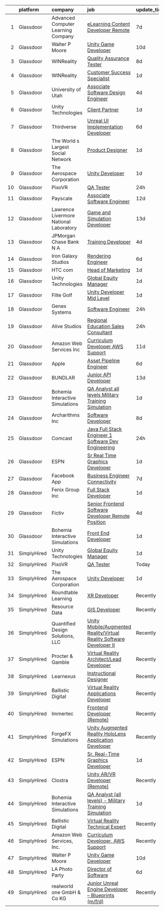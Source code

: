 

|    | platform    | company                                | job                                                                                                                                                                                                                                                                                                                                                                                                                                                                                                                                                                                                                                                                                                                                                                                                                                                                                                                                                                                                                                                                                                                                                                                                                                                                                                                                                                                                                                                                                                                                                                                                                                                         | update_time   | location                |
|---:|:------------|:---------------------------------------|:------------------------------------------------------------------------------------------------------------------------------------------------------------------------------------------------------------------------------------------------------------------------------------------------------------------------------------------------------------------------------------------------------------------------------------------------------------------------------------------------------------------------------------------------------------------------------------------------------------------------------------------------------------------------------------------------------------------------------------------------------------------------------------------------------------------------------------------------------------------------------------------------------------------------------------------------------------------------------------------------------------------------------------------------------------------------------------------------------------------------------------------------------------------------------------------------------------------------------------------------------------------------------------------------------------------------------------------------------------------------------------------------------------------------------------------------------------------------------------------------------------------------------------------------------------------------------------------------------------------------------------------------------------|:--------------|:------------------------|
|  1 | Glassdoor   | Advanced Computer Learning Company     | [eLearning Content Developer  Remote  ](https://www.glassdoor.com/partner/jobListing.htm?pos=118&ao=1136043&s=58&guid=000001821a5eb84c92c201d2dc288164&src=GD_JOB_AD&t=SR&vt=w&ea=1&cs=1_dbb3b1de&cb=1658299791996&jobListingId=1008000784696&jrtk=3-0-1g8d5te9ikhpl801-1g8d5tea0ii2e800-e77e1058c18c2e89-)                                                                                                                                                                                                                                                                                                                                                                                                                                                                                                                                                                                                                                                                                                                                                                                                                                                                                                                                                                                                                                                                                                                                                                                                                                                                                                                                                 | 7d            | Remote                  |
|  2 | Glassdoor   | Walter P Moore                         | [Unity Game Developer](https://www.glassdoor.com/partner/jobListing.htm?pos=114&ao=1136043&s=58&guid=000001821a5eb84c92c201d2dc288164&src=GD_JOB_AD&t=SR&vt=w&cs=1_71d1ed0f&cb=1658299791996&jobListingId=1007994178150&jrtk=3-0-1g8d5te9ikhpl801-1g8d5tea0ii2e800-a406b2601580dbc4-)                                                                                                                                                                                                                                                                                                                                                                                                                                                                                                                                                                                                                                                                                                                                                                                                                                                                                                                                                                                                                                                                                                                                                                                                                                                                                                                                                                       | 10d           | Houston, TX             |
|  3 | Glassdoor   | WINReality                             | [Quality Assurance Tester](https://www.glassdoor.com/partner/jobListing.htm?pos=117&ao=1136043&s=58&guid=000001821a5eb84c92c201d2dc288164&src=GD_JOB_AD&t=SR&vt=w&ea=1&cs=1_4b247a9d&cb=1658299791996&jobListingId=1007998195522&jrtk=3-0-1g8d5te9ikhpl801-1g8d5tea0ii2e800-c6f18f325683035a-)                                                                                                                                                                                                                                                                                                                                                                                                                                                                                                                                                                                                                                                                                                                                                                                                                                                                                                                                                                                                                                                                                                                                                                                                                                                                                                                                                              | 8d            | Austin, TX              |
|  4 | Glassdoor   | WINReality                             | [Customer Success Specialist](https://www.glassdoor.com/partner/jobListing.htm?pos=124&ao=1136043&s=58&guid=000001821a5eb84c92c201d2dc288164&src=GD_JOB_AD&t=SR&vt=w&ea=1&cs=1_40f2c940&cb=1658299791997&jobListingId=1008012456004&jrtk=3-0-1g8d5te9ikhpl801-1g8d5tea0ii2e800-7a6a0bab4dd1f1f4-)                                                                                                                                                                                                                                                                                                                                                                                                                                                                                                                                                                                                                                                                                                                                                                                                                                                                                                                                                                                                                                                                                                                                                                                                                                                                                                                                                           | 1d            | Austin, TX              |
|  5 | Glassdoor   | University of Utah                     | [Associate Software Design Engineer](https://www.glassdoor.com/partner/jobListing.htm?pos=126&ao=1136043&s=58&guid=000001821a5eb84c92c201d2dc288164&src=GD_JOB_AD&t=SR&vt=w&cs=1_96407d68&cb=1658299791997&jobListingId=1008008152062&jrtk=3-0-1g8d5te9ikhpl801-1g8d5tea0ii2e800-4ec2e29592d62e34-)                                                                                                                                                                                                                                                                                                                                                                                                                                                                                                                                                                                                                                                                                                                                                                                                                                                                                                                                                                                                                                                                                                                                                                                                                                                                                                                                                         | 4d            | Salt Lake City, UT      |
|  6 | Glassdoor   | Unity Technologies                     | [Client Partner](https://www.glassdoor.com/partner/jobListing.htm?pos=115&ao=1136043&s=58&guid=000001821a5eb84c92c201d2dc288164&src=GD_JOB_AD&t=SR&vt=w&cs=1_80f70f69&cb=1658299791996&jobListingId=1008012584446&jrtk=3-0-1g8d5te9ikhpl801-1g8d5tea0ii2e800-95af4f754fea7388-)                                                                                                                                                                                                                                                                                                                                                                                                                                                                                                                                                                                                                                                                                                                                                                                                                                                                                                                                                                                                                                                                                                                                                                                                                                                                                                                                                                             | 1d            | Bellevue, WA            |
|  7 | Glassdoor   | Thirdverse                             | [Unreal UI Implementation Developer](https://www.glassdoor.com/partner/jobListing.htm?pos=110&ao=1136043&s=58&guid=000001821a5eb84c92c201d2dc288164&src=GD_JOB_AD&t=SR&vt=w&ea=1&cs=1_0bdf7294&cb=1658299791995&jobListingId=1008003638061&jrtk=3-0-1g8d5te9ikhpl801-1g8d5tea0ii2e800-2670377ed1bb73d7-)                                                                                                                                                                                                                                                                                                                                                                                                                                                                                                                                                                                                                                                                                                                                                                                                                                                                                                                                                                                                                                                                                                                                                                                                                                                                                                                                                    | 6d            | Remote                  |
|  8 | Glassdoor   | The World s Largest Social Network     | [Product Designer](https://www.glassdoor.com/partner/jobListing.htm?pos=106&ao=1110586&s=58&guid=000001821a5eb84c92c201d2dc288164&src=GD_JOB_AD&t=SR&vt=w&ea=1&cs=1_1adea447&cb=1658299791995&jobListingId=1008012161692&cpc=8795CF9063CD573D&jrtk=3-0-1g8d5te9ikhpl801-1g8d5tea0ii2e800-b145a7a400f0b7a0--6NYlbfkN0DSgjPPcnEdvoK3uuxfISLALE6pB1FR7YSHOr_tSg5_QGIhoz_2VqUepdcKLBLI_zQfqeGEJ02t1Op0VszYFaBKV77NJZpuVuFQUAX1QoBziQC_hHUv5fWoCC006bRjZlV5ngwWqSJoPvv74FSVK7GuPfYn2DbtjPbklE7UqMkQPd3ENsIj-0ZxI8C74sdHXd1yhchl402mQ2KW3UR_nD-oeXDsil34Ti750LYbJ198ATMOSyWv97tMla3vA1LnWQzXtLPQJQ-PQQvCyBj1IPSXx1btKdODj6oxhNLDQdLgwbYGr3dDBSW-97p5ryuxYc7GNakj6FfKY3zOOCrBehi1PLzq7RFFQvbp2RMnmLHgY3W49qxOJBsS9kGtplYvwvEKSEYPdTTKY56r4vtdKqq59WUbV2n23nvlubWd5_qg2zgtPc3We41KHciAJs7GI0ujDRTaEgTkiPif7zk2winH-ZcBTpEinZKii7jD_onR0SEQgk_RZUFnuP0ntHw4OmY6r0t3XaBzGcZsG1JnijBKtZT3KGG9Ay6ezTr38jk-iKnUAt8NFtDQqrIYq1u6iE7cs8mRBHgtwZ4hSpdR2V7W)                                                                                                                                                                                                                                                                                                                                                                                                                                                                                                                                                                                                                                                                                                                 | 1d            | Los Angeles, CA         |
|  9 | Glassdoor   | The Aerospace Corporation              | [Unity Developer](https://www.glassdoor.com/partner/jobListing.htm?pos=120&ao=1136043&s=58&guid=000001821a5eb84c92c201d2dc288164&src=GD_JOB_AD&t=SR&vt=w&cs=1_d3045b08&cb=1658299791996&jobListingId=1008012132764&jrtk=3-0-1g8d5te9ikhpl801-1g8d5tea0ii2e800-fef2804917813571-)                                                                                                                                                                                                                                                                                                                                                                                                                                                                                                                                                                                                                                                                                                                                                                                                                                                                                                                                                                                                                                                                                                                                                                                                                                                                                                                                                                            | 1d            | El Segundo, CA          |
| 10 | Glassdoor   | PixoVR                                 | [QA Tester](https://www.glassdoor.com/partner/jobListing.htm?pos=109&ao=1136043&s=58&guid=000001821a5eb84c92c201d2dc288164&src=GD_JOB_AD&t=SR&vt=w&ea=1&cs=1_b73884c9&cb=1658299791995&jobListingId=1008014464260&jrtk=3-0-1g8d5te9ikhpl801-1g8d5tea0ii2e800-d52d43d897cad7b0-)                                                                                                                                                                                                                                                                                                                                                                                                                                                                                                                                                                                                                                                                                                                                                                                                                                                                                                                                                                                                                                                                                                                                                                                                                                                                                                                                                                             | 24h           | Remote                  |
| 11 | Glassdoor   | Payscale                               | [Associate Software Engineer](https://www.glassdoor.com/partner/jobListing.htm?pos=108&ao=1136043&s=58&guid=000001821a5eb84c92c201d2dc288164&src=GD_JOB_AD&t=SR&vt=w&ea=1&cs=1_9952ee3b&cb=1658299791995&jobListingId=1007991675698&jrtk=3-0-1g8d5te9ikhpl801-1g8d5tea0ii2e800-cb7306dd54bbc728-)                                                                                                                                                                                                                                                                                                                                                                                                                                                                                                                                                                                                                                                                                                                                                                                                                                                                                                                                                                                                                                                                                                                                                                                                                                                                                                                                                           | 12d           | Boston, MA              |
| 12 | Glassdoor   | Lawrence Livermore National Laboratory | [Game and Simulation Developer](https://www.glassdoor.com/partner/jobListing.htm?pos=130&ao=1136043&s=58&guid=000001821a5eb84c92c201d2dc288164&src=GD_JOB_AD&t=SR&vt=w&cs=1_f3773cfe&cb=1658299791997&jobListingId=1007987621458&jrtk=3-0-1g8d5te9ikhpl801-1g8d5tea0ii2e800-1cd189374170e207-)                                                                                                                                                                                                                                                                                                                                                                                                                                                                                                                                                                                                                                                                                                                                                                                                                                                                                                                                                                                                                                                                                                                                                                                                                                                                                                                                                              | 13d           | Livermore, CA           |
| 13 | Glassdoor   | JPMorgan Chase Bank  N A               | [Training Developer](https://www.glassdoor.com/partner/jobListing.htm?pos=116&ao=1136043&s=58&guid=000001821a5eb84c92c201d2dc288164&src=GD_JOB_AD&t=SR&vt=w&cs=1_e212ea05&cb=1658299791996&jobListingId=1008009183791&jrtk=3-0-1g8d5te9ikhpl801-1g8d5tea0ii2e800-39bc52c998eac583-)                                                                                                                                                                                                                                                                                                                                                                                                                                                                                                                                                                                                                                                                                                                                                                                                                                                                                                                                                                                                                                                                                                                                                                                                                                                                                                                                                                         | 4d            | Chicago, IL             |
| 14 | Glassdoor   | Iron Galaxy Studios                    | [Rendering Engineer](https://www.glassdoor.com/partner/jobListing.htm?pos=125&ao=1136043&s=58&guid=000001821a5eb84c92c201d2dc288164&src=GD_JOB_AD&t=SR&vt=w&ea=1&cs=1_5b62051a&cb=1658299791997&jobListingId=1008003525473&jrtk=3-0-1g8d5te9ikhpl801-1g8d5tea0ii2e800-ad25754be109279e-)                                                                                                                                                                                                                                                                                                                                                                                                                                                                                                                                                                                                                                                                                                                                                                                                                                                                                                                                                                                                                                                                                                                                                                                                                                                                                                                                                                    | 6d            | Chicago, IL             |
| 15 | Glassdoor   | HTC com                                | [Head of Marketing](https://www.glassdoor.com/partner/jobListing.htm?pos=111&ao=1136043&s=58&guid=000001821a5eb84c92c201d2dc288164&src=GD_JOB_AD&t=SR&vt=w&ea=1&cs=1_d1c7a108&cb=1658299791996&jobListingId=1008011743437&jrtk=3-0-1g8d5te9ikhpl801-1g8d5tea0ii2e800-579af4813b686925-)                                                                                                                                                                                                                                                                                                                                                                                                                                                                                                                                                                                                                                                                                                                                                                                                                                                                                                                                                                                                                                                                                                                                                                                                                                                                                                                                                                     | 1d            | Remote                  |
| 16 | Glassdoor   | Unity Technologies                     | [Global Equity Manager](https://www.glassdoor.com/partner/jobListing.htm?pos=122&ao=1136043&s=58&guid=000001821a5eb84c92c201d2dc288164&src=GD_JOB_AD&t=SR&vt=w&cs=1_10fe2bd9&cb=1658299791997&jobListingId=1008012427355&jrtk=3-0-1g8d5te9ikhpl801-1g8d5tea0ii2e800-702fc737e59f1f07-)                                                                                                                                                                                                                                                                                                                                                                                                                                                                                                                                                                                                                                                                                                                                                                                                                                                                                                                                                                                                                                                                                                                                                                                                                                                                                                                                                                      | 1d            | New York, NY            |
| 17 | Glassdoor   | Flite Golf                             | [Unity Developer   Mid Level](https://www.glassdoor.com/partner/jobListing.htm?pos=102&ao=1110586&s=58&guid=000001821a5eb84c92c201d2dc288164&src=GD_JOB_AD&t=SR&vt=w&ea=1&cs=1_9c873ed9&cb=1658299791995&jobListingId=1008012200941&cpc=FDA93C03AE7AED37&jrtk=3-0-1g8d5te9ikhpl801-1g8d5tea0ii2e800-2ed91eb2bff1af8a--6NYlbfkN0D_KRozbKJx95I3LRYgbj09bqBDFeyQG4s8tCOB31p2DFF3XWjUbq1KyFIz2p5qTCcJE-tfDGeItgF3YqsHxqmWmv_fe83BmlIU0WgDu5uJxBbYiuDddGZhBDpUzgYV_vmtzXvB08EMIDWI2OXG29cWyCnCkApuGpnUrcgpkVhp-EePomp4q814zikpbXCgdd3wCaI_0D4LINn5eqYoKBzoEFhnHHuorx2gvoB2cVZA9aV71bHnULSMA65swac3A138DozABNQwjXhqlPd8EOXY9mDhfB3vp4IzlIiYloHNfeEOZEgc8P0F8vTMTA7RnqVS0nYoMa6znhj6prBAYfsaztfd9T2ky_XyMk2y9oUDOrpRyebUFRbNNssAjMLpvioFuL7vbxyZKkV735bua8SR6wVn8H5J2KdR7APnJ6mMyg7iOt85c3-TEmllF_meDdnF_-egGLTuxss2tCGXIl89WWra15EimozExzVTIg3_hZCEvzdipk8PN6pbvJU5A8v5kI87JZmDiA%3D%3D)                                                                                                                                                                                                                                                                                                                                                                                                                                                                                                                                                                                                                                                                                                                                                                          | 1d            | Dallas, TX              |
| 18 | Glassdoor   | Genex Systems                          | [Software Engineer](https://www.glassdoor.com/partner/jobListing.htm?pos=128&ao=1136043&s=58&guid=000001821a5eb84c92c201d2dc288164&src=GD_JOB_AD&t=SR&vt=w&ea=1&cs=1_a049fed8&cb=1658299791997&jobListingId=1008015749293&jrtk=3-0-1g8d5te9ikhpl801-1g8d5tea0ii2e800-538b43c9ce2e8a0e-)                                                                                                                                                                                                                                                                                                                                                                                                                                                                                                                                                                                                                                                                                                                                                                                                                                                                                                                                                                                                                                                                                                                                                                                                                                                                                                                                                                     | 24h           | McLean, VA              |
| 19 | Glassdoor   | Alive Studios                          | [Regional Education Sales Consultant](https://www.glassdoor.com/partner/jobListing.htm?pos=119&ao=1136043&s=58&guid=000001821a5eb84c92c201d2dc288164&src=GD_JOB_AD&t=SR&vt=w&ea=1&cs=1_e82fd130&cb=1658299791996&jobListingId=1008014588070&jrtk=3-0-1g8d5te9ikhpl801-1g8d5tea0ii2e800-2b23c486076bb8f5-)                                                                                                                                                                                                                                                                                                                                                                                                                                                                                                                                                                                                                                                                                                                                                                                                                                                                                                                                                                                                                                                                                                                                                                                                                                                                                                                                                   | 24h           | Remote                  |
| 20 | Glassdoor   | Amazon Web Services  Inc               | [Curriculum Developer  AWS Support](https://www.glassdoor.com/partner/jobListing.htm?pos=121&ao=1136043&s=58&guid=000001821a5eb84c92c201d2dc288164&src=GD_JOB_AD&t=SR&vt=w&cs=1_0544fe45&cb=1658299791996&jobListingId=1007993476834&jrtk=3-0-1g8d5te9ikhpl801-1g8d5tea0ii2e800-0d052afa27f6d646-)                                                                                                                                                                                                                                                                                                                                                                                                                                                                                                                                                                                                                                                                                                                                                                                                                                                                                                                                                                                                                                                                                                                                                                                                                                                                                                                                                          | 11d           | Remote                  |
| 21 | Glassdoor   | Apple                                  | [Asset Pipeline Engineer](https://www.glassdoor.com/partner/jobListing.htm?pos=105&ao=1110586&s=58&guid=000001821a5eb84c92c201d2dc288164&src=GD_JOB_AD&t=SR&vt=w&cs=1_9654904e&cb=1658299791995&jobListingId=1008004162533&cpc=AC285F3A3ECA6BB0&jrtk=3-0-1g8d5te9ikhpl801-1g8d5tea0ii2e800-9798daa2e282cec1--6NYlbfkN0BvKrLyj5gPmtZO9T8euul8TCxuuKNOtzRJOomxnwSEodTz2Bc-sPZlbtkML8D-m4prOH3i67mH9X5k1VXnxBL_Mt19y1o4se6iputKxUUMekntSO6k-JQT0_GFQRfeb6R7JdLahkC5efiTC97RnJt-2q91NhJcb1TH8Fu02Sj-Y9NVLah4edZqs-MlWY5F7xfz2oG3oI-LTy_KF5X3psjGQ5OJYc-eCPq6NotZ1u4gny6xTtAu9Ru1U35d0hPTJap9w-UHXoZhq8lvGrVBHnmIchWcC53HtNBmOR7P0VMhYKaYhsBtVHuhE-nAg69S60DItNxeZkUFiZH6mHILS2bjWA8j_OvnxSFc0C9UpgJKDCuurdKDeEfCVjxoKB9Nmpq_5Qp4jkwyR5v3uoIeRgDDUqK198tsESKouyA5b6qjgkIKhSIDsMp_SZ-TPDFFI0oA9GvItjeAkBrlMM9bgym2zdDZSxdIx7r8u_xA6UOFLOu_T7EJ7tboWAhoKwuPqiBdjZHMEH0MBYReXwUlpLsrkgmDrlkaWa_5Um4e9fnOB-0jNt7LHDAKiqhcyUD5sqbi_W6SQupRacTarmPdx9uVpb78fUQjWxJz7wd8kmzapkn19famPdM2QpUKLP0L4CNTvm7lHjh-iiLf28CGv765uGrh_9izWCX2-Zq4E247MQLAj3O8cweY5nfCx4aqnHgI_yc1cxHckXgRaY8X1v_DRUfO7W9Qm4aagS5GDiioJoN2PrCBfzuxuhJ7G1TUxIsdrsmTMz5DiZ5tErjlhsEUK7v7r9xmfPj9AVojf75DOkkWG2gNwIhq7SAuANsJY0P389tNZKFcm6VgHUWOBZ6U71kp_V_5Ul2k0NaZB1yOi4NAO5NcAu2SxIqWqruQ99MMnCx0MWE44Gaj3GA0X7HzMCvnNJ7kE2f0dSGBHBWxJ9LjKuk1SXkjQgciZD1k3Uc7DhjNLce33g%3D%3D)                                                                                                                                                                                                                                                                                                                   | 6d            | Boulder, CO             |
| 22 | Glassdoor   | BUNDLAR                                | [Junior API Developer](https://www.glassdoor.com/partner/jobListing.htm?pos=107&ao=1136043&s=58&guid=000001821a5eb84c92c201d2dc288164&src=GD_JOB_AD&t=SR&vt=w&cs=1_0b7473b8&cb=1658299791995&jobListingId=1007986583910&jrtk=3-0-1g8d5te9ikhpl801-1g8d5tea0ii2e800-bfbacfb04bfee550-)                                                                                                                                                                                                                                                                                                                                                                                                                                                                                                                                                                                                                                                                                                                                                                                                                                                                                                                                                                                                                                                                                                                                                                                                                                                                                                                                                                       | 13d           | Chicago, IL             |
| 23 | Glassdoor   | Bohemia Interactive Simulations        | [QA Analyst  all levels    Military Training Simulation](https://www.glassdoor.com/partner/jobListing.htm?pos=113&ao=1136043&s=58&guid=000001821a5eb84c92c201d2dc288164&src=GD_JOB_AD&t=SR&vt=w&ea=1&cs=1_643fc66d&cb=1658299791996&jobListingId=1008012481714&jrtk=3-0-1g8d5te9ikhpl801-1g8d5tea0ii2e800-135a70fac78ce44c-)                                                                                                                                                                                                                                                                                                                                                                                                                                                                                                                                                                                                                                                                                                                                                                                                                                                                                                                                                                                                                                                                                                                                                                                                                                                                                                                                | 1d            | Orlando, FL             |
| 24 | Glassdoor   | Archarithms Inc                        | [Software Developer](https://www.glassdoor.com/partner/jobListing.htm?pos=129&ao=1136043&s=58&guid=000001821a5eb84c92c201d2dc288164&src=GD_JOB_AD&t=SR&vt=w&ea=1&cs=1_47515447&cb=1658299791997&jobListingId=1007998522034&jrtk=3-0-1g8d5te9ikhpl801-1g8d5tea0ii2e800-6895112341cd1ee5-)                                                                                                                                                                                                                                                                                                                                                                                                                                                                                                                                                                                                                                                                                                                                                                                                                                                                                                                                                                                                                                                                                                                                                                                                                                                                                                                                                                    | 8d            | Huntsville, AL          |
| 25 | Glassdoor   | Comcast                                | [Java Full Stack  Engineer 1  Software Dev   Engineering](https://www.glassdoor.com/partner/jobListing.htm?pos=104&ao=1110586&s=58&guid=000001821a5eb84c92c201d2dc288164&src=GD_JOB_AD&t=SR&vt=w&cs=1_26979210&cb=1658299791994&jobListingId=1008014255749&cpc=F5E96E35A1725171&jrtk=3-0-1g8d5te9ikhpl801-1g8d5tea0ii2e800-a3d58c0fda76bfc3--6NYlbfkN0Cj-KmZPsf9w80C8b1WzNVrlanjD2SXJjxuCbUWHsXPZlTAgGmdtIUzoKTi6fK6WvYAscvEardiSqul9SsOdpICGIa6z4Q3GSb-zuQMDH46mEZ01WVKV1ng8lnpj2V6RKbEGKFlzCLKB5eF3OqzeeTmSFiBSXXn_SqgVdXI9qlCBsRu-goky4qp1CJ2Jelej11rETRtz6lHO21BvRjabbyMg9DZvN6F8B9MOe_lpuLv8kXPYnOBOUrNAHgdQzYUP7lh_-IEyIVu_R1Agzw4mYKwQexjbBon2e8mlWUvAORK4nYOiNLhnw8cN1TQWhugNWxmFmxZ2EBXLu4SPnMCDeb73PQUVrcJc--_aZ4CyXEecxsQf7GfkrzKZlkHXIJsUsBw5jcP8FjbQmo1ngmn173BZ9ntv1Axw17bxsANH0ihjWBrvp2pBSPWP0wRaVAnGkneKQpBUGRjDJcL8TqobwAu5c5WpU0ywi4q36layQlCV6UelTEofMfO7IWRZf4GzR_OCDzY7OYDBVUFy5-ModYxoQgI5hZWUsTWxraZIIwDPrPnC6pmf-kZpmD7f5GIjkL45r2P6C7s5l7ctB5-LyJ9QPcQqveSZulL2egbt16elPAGwMJTIXSGTi9h0Wes5U4SzmHkGnsiRs-tuUAOEAFAtAkwcBkVnvLNwp_-Tzd963A9aPmEhBMEzLiVniQF39SNQzl3s84uxnTQSrnMm7SKuCfne3p3fDLnxMncxPljuGHpFSFbbsRWMI3cMK2cMuywIR1wutorNpQGw2VlMvCXMlmSDHDvp_fMds47CuR-n5rOVbyrwIVQDJfRnutQ5V6EOJzlicFcOQtInMmCSJ5kE8DpPIg-IB5_602G3ryVR5p3CBqvjKRzHxHmPVkLQDifmyYVkEbCna9KCVSHkf57rgauRwSpKF9_U3GIm47NDkLMFK-SMyivLAPKUgxBXeSEG24MHu0bYLKcn4GG81qlWzP-vMoTHH2CKK_d_ESUN7tJS8fP3phdUUa9h5alnGuyGfGP1nxZQA1iFy-7wVePD0HdP6vXqcxy7NUv4bwGVxd9gkKkqSA_5Dt_ViYUdPbNrxl1LCzofbqQv8K0pX5cXGBZnyqSfWa-YGJSoVpQulaD4KVOT-z0Y3zY5foHLcuEru8o-5Jp5PNDlguEXYXm3e5SdQuXjieYdY6K1REopHCl09ZVkSq--TVthaO5GeGP09RBybA6IB621WH02YZSrzO-IDeVG3c%3D) | 24h           | Englewood, CO           |
| 26 | Glassdoor   | ESPN                                   | [Sr  Real Time Graphics Developer](https://www.glassdoor.com/partner/jobListing.htm?pos=101&ao=1110586&s=58&guid=000001821a5eb84c92c201d2dc288164&src=GD_JOB_AD&t=SR&vt=w&cs=1_6732bddf&cb=1658299791994&jobListingId=1008011554089&cpc=6EF74AC2F94C1840&jrtk=3-0-1g8d5te9ikhpl801-1g8d5tea0ii2e800-4b16efd0e9a7016d--6NYlbfkN0DAFTyt7pbDCC2JPO79CSdi1dIb81yjczP5qsKcZIxgiYm3-7g-689Ur9xqU8QiYHXDlDINHZprjRHNIRCyUKTrBrmkU6F2M9LTaPZ4fWR2OaUf10nv6iVyeF7gvKRYllIirJUTvmaqUxikNFvefBjxr8hjAl5SJeBwmB6oXzmk5HeESaQETLHeIZj6Re1RfmEfA6D22IFyxIIV2pmtUKzh44Ohvhb1uPbTJpUlT_oHUZUIOJbTSlD3Mp9DsaSpmD9zbi-AgYVbtCm-zLl58hEJMz9O0JXgESq8XPbcKO5Vggs-cV3DRvWiD4znTZM4a8iue08tP11vnLF-63-UQ6tW9Ft45543Z8UZZ_VlC3fXWUFqqv5Iu1Ne5LsQ7MvPK96g5ITZxyqgp2QUpBMZ5x6GXro1pU2JDZyD3MBSkvp1bL10odipQi5O5SLRnrIF8JG3BjU_E76-8V0xuemnbubU)                                                                                                                                                                                                                                                                                                                                                                                                                                                                                                                                                                                                                                                                                                                                                                                                                                      | 1d            | Bristol, CT             |
| 27 | Glassdoor   | Facebook App                           | [Business Engineer  Connectivity](https://www.glassdoor.com/partner/jobListing.htm?pos=103&ao=1110586&s=58&guid=000001821a5eb84c92c201d2dc288164&src=GD_JOB_AD&t=SR&vt=w&cs=1_a8028847&cb=1658299791994&jobListingId=1007999908857&cpc=F5E96E35A1725171&jrtk=3-0-1g8d5te9ikhpl801-1g8d5tea0ii2e800-6b26ac8def8c740b--6NYlbfkN0DYl4UJW4r1Vl7FEn6T9F-rD9lpC-0oMJVSiWjK_MGUd5ZxEn957iThda3zHpNlLYPHwAU3BvhL-hWzTRTDi_iheXH2nXXcPUgWMnWo9ODYngWfiMpVfMRIs8ct9J2_VWZE0BWC6vAoVP1LThiwFYaEZRrzggo3k3jBNNDWPE-5nte-ZoiU7TrZqMTsHFk0UxKYku7vRAIaTdbXK5TuvbpbVhfv0Z6-ld8DTmybf29fqfgLdVt55zITp0QOhC9YUtnPw5xSJxVuOSFC6DsI7ewEDPRL4N8yzj5IE8tH-y4yD3zozs72_CyHU50DmBRcYM9eEUkwrOO43UGrQ_JY9i9RHAfafwCLUFrrrqeSOS-dWcYcWO9-CzyX37yvWfg-gnUQuqt0w_jcoBpfVW6NAHObeXyFwvSC7rFK6WnkKIZoqQklgKAfu8zWjjn6ru3h-KxKnddkaJ8Z4-4ia0d-xOXxSNteKvgQmyJButpt7tE7r8uWc6-LY-de5cY52itYJc2TVjPfw4F134j-8AmgcTaBUH9Ctznsh4cpIZF6OGvtctcVG7fhjJHWhSgWKXMr6F_BsFtXskvQQ3H7ay_vxG_jkaOqrVzkJ0x_XgGQMAXmVwTXQTx4C-Kia-_Qj3eOc2sF-j6fdzrvRQnwjMnfVYrqSxfeEDzTdoRQTh8S8V8TA1W_jl3Z_WPQESFZMYQwdQAA4IMr3ujzH0HLYEUwAidm2_TRVC_mFiu4iZ2dX8_JfMQrRwtlnly5E8-fq46Z4fiHWua6TYa3iWJ3NOae3DxJha6FHaAPn-AF1hJBX4O4RGCC0sMDkH9Y0DpPz34nfUEfTqdR1yQhaASLH4O0-RgL72TWg54NvRKMlRxcZLEbFdEC-w43_pSw1EIIGXFxVUgUzKJ4ZE5l710UfYgx0vRaRP-9ExElXDqBHuLuwdmVCUQscPdHyaWTTMj3yv_jS8csjFDNtVq_omybb5I0EEJ_Jd_aX2rqn6hQ3qEWImHVmKqw90YCWjXCvmNywKbmesxW3UpRJDLaXlpDJ1daO9Vbf4d-_oAvYgs%3D)                                                                                                                                                                                                                         | 7d            | Seattle, WA             |
| 28 | Glassdoor   | Fenix Group Inc                        | [Full Stack Developer](https://www.glassdoor.com/partner/jobListing.htm?pos=123&ao=1136043&s=58&guid=000001821a5eb84c92c201d2dc288164&src=GD_JOB_AD&t=SR&vt=w&cs=1_52ed074c&cb=1658299791997&jobListingId=1008012202345&jrtk=3-0-1g8d5te9ikhpl801-1g8d5tea0ii2e800-35cb01dc3ce8e299-)                                                                                                                                                                                                                                                                                                                                                                                                                                                                                                                                                                                                                                                                                                                                                                                                                                                                                                                                                                                                                                                                                                                                                                                                                                                                                                                                                                       | 1d            | Herndon, VA             |
| 29 | Glassdoor   | Fictiv                                 | [Senior Frontend Software Developer  Remote Position ](https://www.glassdoor.com/partner/jobListing.htm?pos=127&ao=1136043&s=58&guid=000001821a5eb84c92c201d2dc288164&src=GD_JOB_AD&t=SR&vt=w&ea=1&cs=1_0e818461&cb=1658299791997&jobListingId=1008009123640&jrtk=3-0-1g8d5te9ikhpl801-1g8d5tea0ii2e800-44a71d82595d5a63-)                                                                                                                                                                                                                                                                                                                                                                                                                                                                                                                                                                                                                                                                                                                                                                                                                                                                                                                                                                                                                                                                                                                                                                                                                                                                                                                                  | 4d            | Chicago, IL             |
| 30 | Glassdoor   | Bohemia Interactive Simulations        | [Front End Developer](https://www.glassdoor.com/partner/jobListing.htm?pos=112&ao=1136043&s=58&guid=000001821a5eb84c92c201d2dc288164&src=GD_JOB_AD&t=SR&vt=w&ea=1&cs=1_91393839&cb=1658299791996&jobListingId=1008012481736&jrtk=3-0-1g8d5te9ikhpl801-1g8d5tea0ii2e800-106510f9c6855acd-)                                                                                                                                                                                                                                                                                                                                                                                                                                                                                                                                                                                                                                                                                                                                                                                                                                                                                                                                                                                                                                                                                                                                                                                                                                                                                                                                                                   | 1d            | Pittsburgh, PA          |
| 31 | SimplyHired | Unity Technologies                     | [Global Equity Manager](https://www.simplyhired.com/job/O2QYx_I-wYJUvg6yV_YBRidfEbPqlGtEzYimcQXjXtSryPBMjz_73Q?q=virtual+reality+developer)                                                                                                                                                                                                                                                                                                                                                                                                                                                                                                                                                                                                                                                                                                                                                                                                                                                                                                                                                                                                                                                                                                                                                                                                                                                                                                                                                                                                                                                                                                                 | 1d            | New York, NY            |
| 32 | SimplyHired | PixoVR                                 | [QA Tester](https://www.simplyhired.com/job/CwhMgnOvQMu0HABc7L9wEvkMD3duyDDB05FEUSCIumjYXgfATM39wg?q=virtual+reality+developer)                                                                                                                                                                                                                                                                                                                                                                                                                                                                                                                                                                                                                                                                                                                                                                                                                                                                                                                                                                                                                                                                                                                                                                                                                                                                                                                                                                                                                                                                                                                             | Today         | Remote                  |
| 33 | SimplyHired | The Aerospace Corporation              | [Unity Developer](https://www.simplyhired.com/job/VC6UoMA78uiDkC-MUbKufaKYNhZgR8VcsTjJAhg5dvK6-wD82XDA0A?q=virtual+reality+developer)                                                                                                                                                                                                                                                                                                                                                                                                                                                                                                                                                                                                                                                                                                                                                                                                                                                                                                                                                                                                                                                                                                                                                                                                                                                                                                                                                                                                                                                                                                                       | 1d            | El Segundo, CA          |
| 34 | SimplyHired | Roundtable Learning                    | [XR Developer](https://www.simplyhired.com/job/wOQuZ9koRYUSm1hEeqD5cBAg2gv6ZaNx9lP6DooZsrvy6adzC62lYg?q=virtual+reality+developer)                                                                                                                                                                                                                                                                                                                                                                                                                                                                                                                                                                                                                                                                                                                                                                                                                                                                                                                                                                                                                                                                                                                                                                                                                                                                                                                                                                                                                                                                                                                          | Recently      | Chagrin Falls, OH       |
| 35 | SimplyHired | Resource Data                          | [GIS Developer](https://www.simplyhired.com/job/eXXuhMZMZ4yMTgUzAOzQkne5Y_sICI7f7-JWYH96olJep409Sjs1KQ?q=virtual+reality+developer)                                                                                                                                                                                                                                                                                                                                                                                                                                                                                                                                                                                                                                                                                                                                                                                                                                                                                                                                                                                                                                                                                                                                                                                                                                                                                                                                                                                                                                                                                                                         | Recently      | Anchorage, AK           |
| 36 | SimplyHired | Quantified Design Solutions, LLC       | [Unity Mobile/Augmented Reality/Virtual Reality Software Developer II](https://www.simplyhired.com/job/7t6CFdb7aB7ekjwk1cZ9W3pmTSQzOO8XZh2rrSTTgStITmTxrorfig?q=virtual+reality+developer)                                                                                                                                                                                                                                                                                                                                                                                                                                                                                                                                                                                                                                                                                                                                                                                                                                                                                                                                                                                                                                                                                                                                                                                                                                                                                                                                                                                                                                                                  | Recently      | Remote                  |
| 37 | SimplyHired | Procter & Gamble                       | [Virtual Reality Architect/Lead Developer](https://www.simplyhired.com/job/ozw_teaUirzci8ByWJu9iJSHaYKMrV4oho_I6L3xx-RWfhmJLo4BAw?q=virtual+reality+developer)                                                                                                                                                                                                                                                                                                                                                                                                                                                                                                                                                                                                                                                                                                                                                                                                                                                                                                                                                                                                                                                                                                                                                                                                                                                                                                                                                                                                                                                                                              | Recently      | Cincinnati, OH          |
| 38 | SimplyHired | Learnexus                              | [Instructional Designer](https://www.simplyhired.com/job/gUDVwDBfPJqH2dUukpkpdQ_fFOZ3XNgSzoEAmZiKjtJlDDcU7I-pag?q=virtual+reality+developer)                                                                                                                                                                                                                                                                                                                                                                                                                                                                                                                                                                                                                                                                                                                                                                                                                                                                                                                                                                                                                                                                                                                                                                                                                                                                                                                                                                                                                                                                                                                | Recently      | Remote                  |
| 39 | SimplyHired | Ballistic Digital                      | [Virtual Reality Applications Developer](https://www.simplyhired.com/job/lBawErp-BqBKAThpKFtvsOhq3maz3qc7kXbGO0MHNmiTxtfU6ifsOQ?q=virtual+reality+developer)                                                                                                                                                                                                                                                                                                                                                                                                                                                                                                                                                                                                                                                                                                                                                                                                                                                                                                                                                                                                                                                                                                                                                                                                                                                                                                                                                                                                                                                                                                | Recently      | Williamsburg, VA        |
| 40 | SimplyHired | Immertec                               | [Frontend Developer (Remote)](https://www.simplyhired.com/job/YT5UPGaMqmLFVW6Bf-7Gadd_T3HkDeiPjXQ8dzI_fh5FEsy8cMrj5A?q=virtual+reality+developer)                                                                                                                                                                                                                                                                                                                                                                                                                                                                                                                                                                                                                                                                                                                                                                                                                                                                                                                                                                                                                                                                                                                                                                                                                                                                                                                                                                                                                                                                                                           | Recently      | United States           |
| 41 | SimplyHired | ForgeFX Simulations                    | [Unity Augmented Reality HoloLens Application Developer](https://www.simplyhired.com/job/B57CKuMHiLAowz6F36Bn81d5fjPdIOPLau78tKhABCGYyjNZ7ZKgzw?q=virtual+reality+developer)                                                                                                                                                                                                                                                                                                                                                                                                                                                                                                                                                                                                                                                                                                                                                                                                                                                                                                                                                                                                                                                                                                                                                                                                                                                                                                                                                                                                                                                                                | Recently      | Remote                  |
| 42 | SimplyHired | ESPN                                   | [Sr. Real-Time Graphics Developer](https://www.simplyhired.com/job/nxc4QefvxIKM40o_HaAFLowSreGzeyW5czawuWh9xJixYc6aPEbKZQ?q=virtual+reality+developer)                                                                                                                                                                                                                                                                                                                                                                                                                                                                                                                                                                                                                                                                                                                                                                                                                                                                                                                                                                                                                                                                                                                                                                                                                                                                                                                                                                                                                                                                                                      | 1d            | Bristol, CT             |
| 43 | SimplyHired | Clostra                                | [Unity AR/VR Developer (Remote)](https://www.simplyhired.com/job/Z1VKUCQBOT3Ts7GmKbQNA3IybBKS6Sth5WXSkNoNgd8tAb_Jg26Wpg?q=virtual+reality+developer)                                                                                                                                                                                                                                                                                                                                                                                                                                                                                                                                                                                                                                                                                                                                                                                                                                                                                                                                                                                                                                                                                                                                                                                                                                                                                                                                                                                                                                                                                                        | Recently      | Remote                  |
| 44 | SimplyHired | Bohemia Interactive Simulations        | [QA Analyst (all levels) - Military Training Simulation](https://www.simplyhired.com/job/zF54kUYzs11DYuPDIhWTpqpwSNkOp-HXnCaqREE4HsR6bsE0FiYIlA?q=virtual+reality+developer)                                                                                                                                                                                                                                                                                                                                                                                                                                                                                                                                                                                                                                                                                                                                                                                                                                                                                                                                                                                                                                                                                                                                                                                                                                                                                                                                                                                                                                                                                | 1d            | Orlando, FL +1 location |
| 45 | SimplyHired | Ballistic Digital                      | [Virtual Reality Technical Expert](https://www.simplyhired.com/job/3_Z9PvPR1KdAK9FvakgJUX5eoOunP3Vdusvs2xDkQg0VEPa7Ew4k8g?q=virtual+reality+developer)                                                                                                                                                                                                                                                                                                                                                                                                                                                                                                                                                                                                                                                                                                                                                                                                                                                                                                                                                                                                                                                                                                                                                                                                                                                                                                                                                                                                                                                                                                      | Recently      | Williamsburg, VA        |
| 46 | SimplyHired | Amazon Web Services, Inc.              | [Curriculum Developer, AWS Support](https://www.simplyhired.com/job/HK8u_W1s0Qj0XDr9nNnkhPX9sMTG6alrgg3-o7yRflu5mLBMl-pugg?q=virtual+reality+developer)                                                                                                                                                                                                                                                                                                                                                                                                                                                                                                                                                                                                                                                                                                                                                                                                                                                                                                                                                                                                                                                                                                                                                                                                                                                                                                                                                                                                                                                                                                     | Recently      | Remote                  |
| 47 | SimplyHired | Walter P Moore                         | [Unity Game Developer](https://www.simplyhired.com/job/jqYAqOprc9rJCX1k6rFNrMcWmI6Qy6yPAX4n3K0UVem5zud4HP76pA?q=virtual+reality+developer)                                                                                                                                                                                                                                                                                                                                                                                                                                                                                                                                                                                                                                                                                                                                                                                                                                                                                                                                                                                                                                                                                                                                                                                                                                                                                                                                                                                                                                                                                                                  | 10d           | Houston, TX             |
| 48 | SimplyHired | LA Photo Party                         | [Director of Software](https://www.simplyhired.com/job/5VX_3D2yTSz4OOS3OLYOiOg2AsK4CH6LtS-nSKVqDex-TK0qndSRxg?q=virtual+reality+developer)                                                                                                                                                                                                                                                                                                                                                                                                                                                                                                                                                                                                                                                                                                                                                                                                                                                                                                                                                                                                                                                                                                                                                                                                                                                                                                                                                                                                                                                                                                                  | 6d            | Glendale, CA            |
| 49 | SimplyHired | realworld one GmbH & Co KG             | [Junior Unreal Engine Developer – Blueprints (m/f/d)](https://www.simplyhired.com/job/H2rlpjI94ByxelMAay-okMt8W8U885ZFqKmTh28cY0jZYYBO0O0Mwg?q=virtual+reality+developer)                                                                                                                                                                                                                                                                                                                                                                                                                                                                                                                                                                                                                                                                                                                                                                                                                                                                                                                                                                                                                                                                                                                                                                                                                                                                                                                                                                                                                                                                                   | Recently      | Remote                  |